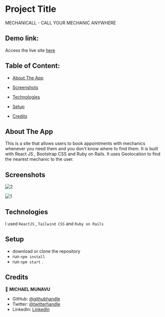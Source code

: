 # Project Title
MECHANICALL - CALL YOUR MECHANIC ANYWHERE

## Demo link:
Access the live site  [here](https://greenr-frontend.vercel.app/)

## Table of Content:

- [About The App](#about-the-app)
- [Screenshots](#screenshots)
- [Technologies](#technologies)
- [Setup](#setup)

- [Credits](#credits)


## About The App
  This is a site that allows users to book appointments with mechanics
            whenever you need them and you don't know where to find them. It is
            built with React JS , Bootstrap CSS and Ruby on Rails. It uses
            Geolocation to find the nearest mechanic to the user.
            
            

## Screenshots
![2](https://user-images.githubusercontent.com/86654131/226245953-526b30b8-5551-4983-b765-aa4c480b46d6.png)


![1](https://user-images.githubusercontent.com/86654131/226245955-587b7068-95b5-4649-9edf-5bf9d9cd1139.png)





## Technologies
I used `ReactJS` , `Tailwind CSS` and `Ruby on Rails`

## Setup
- download or clone the repository
- run `npm install`
- run `npm start`
.



## Credits
👤 **MICHAEL MUNAVU**

- GitHub: [@githubhandle](https://github.com/MICHAELMUNAVU83)
- Twitter: [@twitterhandle](https://twitter.com/MichaelTrance1)
- LinkedIn: [LinkedIn](https://www.linkedin.com/in/michael-munavu-78703a218/)


